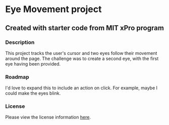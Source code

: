 # Eye Movement project
## Created with starter code from MIT xPro program
### Description
  This project tracks the user's cursor and two eyes follow their movement around the page. The challenge was to create a second eye, with the first eye having been provided.
  
### Roadmap
 I'd love to expand this to include an action on click. For example, maybe I could make the eyes blink.
  
### License
Please view the license information <a href="https://github.com/sboschetti/Eye-Movement/blob/main/LICENSE" target="_blank">here</a>.
